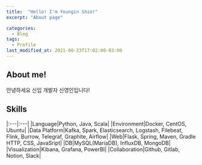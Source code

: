 ```yaml
---
title:  "Hello! I'm Youngin Shin!"
excerpt: "About page"

categories:
  - Blog
tags:
  - Profile
last_modified_at: 2021-08-23T17:02:00-03:00
---
```

## About me!

안녕하세요 신입 개발자 신영인입니다!

## Skills

|:---|:---|
|Language|Python, Java, Scala|
|Environment|Docker, CentOS, Ubuntu|
|Data Platform|Kafka, Spark, Elasticsearch, Logstash, Filebeat, Flink, Burrow, Telegraf, Graphite, Airflow|
|Web|Flask, Spring, Maven, Gradle<br>HTTP, CSS, JavaSript|
|DB|MySQL(MariaDB), InfluxDB, MongoDB|
|Visualization|Kibana, Grafana, PowerBI|
|Collaboration|Github, Gitlab, Notion, Slack|